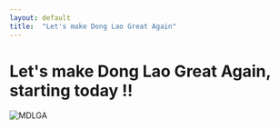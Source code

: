 ```yaml
---
layout: default
title:  "Let's make Dong Lao Great Again"
---
```


# Let's make Dong Lao Great Again, starting today !!

![MDLGA](https://i.imgflip.com/36qp1w.jpg)

